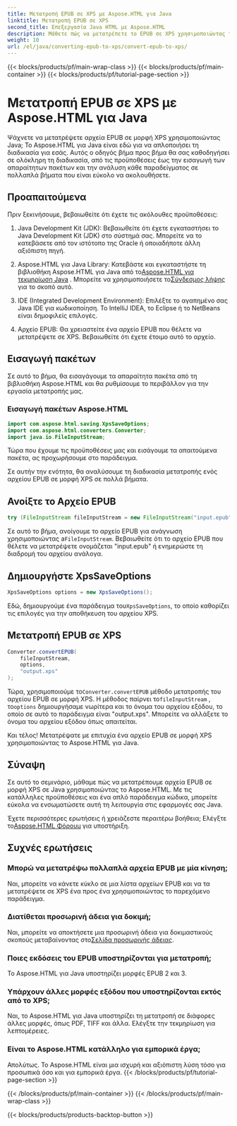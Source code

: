 ```yaml
---
title: Μετατροπή EPUB σε XPS με Aspose.HTML για Java
linktitle: Μετατροπή EPUB σε XPS
second_title: Επεξεργασία Java HTML με Aspose.HTML
description: Μάθετε πώς να μετατρέπετε το EPUB σε XPS χρησιμοποιώντας το Aspose.HTML για Java. Ένας βήμα προς βήμα οδηγός για απρόσκοπτη μετατροπή EPUB σε XPS. Δοκιμάστε το τώρα!
weight: 10
url: /el/java/converting-epub-to-xps/convert-epub-to-xps/
---
```


{{< blocks/products/pf/main-wrap-class >}}
{{< blocks/products/pf/main-container >}}
{{< blocks/products/pf/tutorial-page-section >}}

# Μετατροπή EPUB σε XPS με Aspose.HTML για Java


Ψάχνετε να μετατρέψετε αρχεία EPUB σε μορφή XPS χρησιμοποιώντας Java; Το Aspose.HTML για Java είναι εδώ για να απλοποιήσει τη διαδικασία για εσάς. Αυτός ο οδηγός βήμα προς βήμα θα σας καθοδηγήσει σε ολόκληρη τη διαδικασία, από τις προϋποθέσεις έως την εισαγωγή των απαραίτητων πακέτων και την ανάλυση κάθε παραδείγματος σε πολλαπλά βήματα που είναι εύκολο να ακολουθήσετε.

## Προαπαιτούμενα

Πριν ξεκινήσουμε, βεβαιωθείτε ότι έχετε τις ακόλουθες προϋποθέσεις:

1. Java Development Kit (JDK): Βεβαιωθείτε ότι έχετε εγκαταστήσει το Java Development Kit (JDK) στο σύστημά σας. Μπορείτε να το κατεβάσετε από τον ιστότοπο της Oracle ή οποιαδήποτε άλλη αξιόπιστη πηγή.

2. Aspose.HTML για Java Library: Κατεβάστε και εγκαταστήστε τη βιβλιοθήκη Aspose.HTML για Java από το[Aspose.HTML για τεκμηρίωση Java](https://reference.aspose.com/html/java/) . Μπορείτε να χρησιμοποιήσετε το[Σύνδεσμος λήψης](https://releases.aspose.com/html/java/) για το σκοπό αυτό.

3. IDE (Integrated Development Environment): Επιλέξτε το αγαπημένο σας Java IDE για κωδικοποίηση. Το IntelliJ IDEA, το Eclipse ή το NetBeans είναι δημοφιλείς επιλογές.

4. Αρχείο EPUB: Θα χρειαστείτε ένα αρχείο EPUB που θέλετε να μετατρέψετε σε XPS. Βεβαιωθείτε ότι έχετε έτοιμο αυτό το αρχείο.

## Εισαγωγή πακέτων

Σε αυτό το βήμα, θα εισαγάγουμε τα απαραίτητα πακέτα από τη βιβλιοθήκη Aspose.HTML και θα ρυθμίσουμε το περιβάλλον για την εργασία μετατροπής μας.

### Εισαγωγή πακέτων Aspose.HTML

```java
import com.aspose.html.saving.XpsSaveOptions;
import com.aspose.html.converters.Converter;
import java.io.FileInputStream;
```

Τώρα που έχουμε τις προϋποθέσεις μας και εισάγουμε τα απαιτούμενα πακέτα, ας προχωρήσουμε στο παράδειγμα.

Σε αυτήν την ενότητα, θα αναλύσουμε τη διαδικασία μετατροπής ενός αρχείου EPUB σε μορφή XPS σε πολλά βήματα.

## Ανοίξτε το Αρχείο EPUB

```java
try (FileInputStream fileInputStream = new FileInputStream("input.epub")) {
```

 Σε αυτό το βήμα, ανοίγουμε το αρχείο EPUB για ανάγνωση χρησιμοποιώντας a`FileInputStream`. Βεβαιωθείτε ότι το αρχείο EPUB που θέλετε να μετατρέψετε ονομάζεται "input.epub" ή ενημερώστε τη διαδρομή του αρχείου ανάλογα.

## Δημιουργήστε XpsSaveOptions

```java
XpsSaveOptions options = new XpsSaveOptions();
```

Εδώ, δημιουργούμε ένα παράδειγμα του`XpsSaveOptions`, το οποίο καθορίζει τις επιλογές για την αποθήκευση του αρχείου XPS.

## Μετατροπή EPUB σε XPS

```java
Converter.convertEPUB(
    fileInputStream,
    options,
    "output.xps"
);
```

 Τώρα, χρησιμοποιούμε το`Converter.convertEPUB` μέθοδο μετατροπής του αρχείου EPUB σε μορφή XPS. Η μέθοδος παίρνει το`fileInputStream` , το`options` δημιουργήσαμε νωρίτερα και το όνομα του αρχείου εξόδου, το οποίο σε αυτό το παράδειγμα είναι "output.xps". Μπορείτε να αλλάξετε το όνομα του αρχείου εξόδου όπως απαιτείται.

Και τέλος! Μετατρέψατε με επιτυχία ένα αρχείο EPUB σε μορφή XPS χρησιμοποιώντας το Aspose.HTML για Java.

## Σύναψη

Σε αυτό το σεμινάριο, μάθαμε πώς να μετατρέπουμε αρχεία EPUB σε μορφή XPS σε Java χρησιμοποιώντας το Aspose.HTML. Με τις κατάλληλες προϋποθέσεις και ένα απλό παράδειγμα κώδικα, μπορείτε εύκολα να ενσωματώσετε αυτή τη λειτουργία στις εφαρμογές σας Java.

 Έχετε περισσότερες ερωτήσεις ή χρειάζεστε περαιτέρω βοήθεια; Ελέγξτε το[Aspose.HTML Φόρουμ](https://forum.aspose.com/) για υποστήριξη.

## Συχνές ερωτήσεις

### Μπορώ να μετατρέψω πολλαπλά αρχεία EPUB με μία κίνηση;
Ναι, μπορείτε να κάνετε κύκλο σε μια λίστα αρχείων EPUB και να τα μετατρέψετε σε XPS ένα προς ένα χρησιμοποιώντας το παρεχόμενο παράδειγμα.

### Διατίθεται προσωρινή άδεια για δοκιμή;
Ναι, μπορείτε να αποκτήσετε μια προσωρινή άδεια για δοκιμαστικούς σκοπούς μεταβαίνοντας στο[Σελίδα προσωρινής άδειας](https://purchase.aspose.com/temporary-license/).

### Ποιες εκδόσεις του EPUB υποστηρίζονται για μετατροπή;
Το Aspose.HTML για Java υποστηρίζει μορφές EPUB 2 και 3.

### Υπάρχουν άλλες μορφές εξόδου που υποστηρίζονται εκτός από το XPS;
Ναι, το Aspose.HTML για Java υποστηρίζει τη μετατροπή σε διάφορες άλλες μορφές, όπως PDF, TIFF και άλλα. Ελέγξτε την τεκμηρίωση για λεπτομέρειες.

### Είναι το Aspose.HTML κατάλληλο για εμπορικά έργα;
Απολύτως. Το Aspose.HTML είναι μια ισχυρή και αξιόπιστη λύση τόσο για προσωπικά όσο και για εμπορικά έργα.
{{< /blocks/products/pf/tutorial-page-section >}}

{{< /blocks/products/pf/main-container >}}
{{< /blocks/products/pf/main-wrap-class >}}

{{< blocks/products/products-backtop-button >}}
